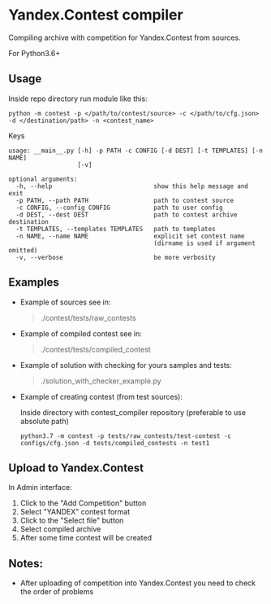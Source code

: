 # Yandex.Contest compiler
Compiling archive with competition for Yandex.Contest from sources.

For Python3.6+

## Usage

Inside repo directory run module like this:

```
python -m contest -p </path/to/contest/source> -c </path/to/cfg.json> -d </destination/path> -n <contest_name>
```

Keys

```
usage: __main__.py [-h] -p PATH -c CONFIG [-d DEST] [-t TEMPLATES] [-n NAME]
                   [-v]

optional arguments:
  -h, --help                            show this help message and exit
  -p PATH, --path PATH                  path to contest source
  -c CONFIG, --config CONFIG            path to user config
  -d DEST, --dest DEST                  path to contest archive destination
  -t TEMPLATES, --templates TEMPLATES   path to templates
  -n NAME, --name NAME                  explicit set contest name 
                                        (dirname is used if argument omitted)
  -v, --verbose                         be more verbosity
```

## Examples

* Example of sources see in:
    > ./contest/tests/raw_contests

* Example of compiled contest see in: 
    > ./contest/tests/compiled_contest

* Example of solution with checking for yours samples and tests:
    > ./solution_with_checker_example.py

* Example of creating contest (from test sources):

    Inside directory with contest_compiler repository (preferable to use absolute path)
    ```
    python3.7 -m contest -p tests/raw_contests/test-contest -c configs/cfg.json -d tests/compiled_contests -n test1
    ```

## Upload to Yandex.Contest
In Admin interface:
1. Click to the "Add Competition" button 
2. Select "YANDEX" contest format
3. Click to the "Select file" button
4. Select compiled archive
5. After some time contest will be created


## Notes:

* After uploading of competition into Yandex.Contest you need to check the order of problems 